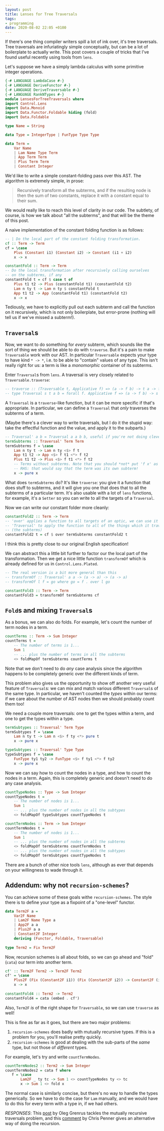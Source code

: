 ```yaml
---
layout: post
title: Lenses for Tree Traversals
tags:
- programming
date: 2020-08-02 22:05 +0100
---
```

If there's one thing compiler writers spill a lot of ink over, it's tree traversals.
Tree traversals are infuriatingly simple conceptually, but can be a lot of boilerplate to actually write.
This post covers a couple of tricks that I've found useful recently using tools from `lens`.

Let's suppose we have a simply lambda calculus with some primitive integer operations.

```haskell
{-# LANGUAGE LambdaCase #-}
{-# LANGUAGE DeriveFunctor #-}
{-# LANGUAGE DeriveTraversable #-}
{-# LANGUAGE RankNTypes #-}
module LensesForTreeTraversals where
import Control.Lens
import Data.Monoid
import Data.Functor.Foldable hiding (fold)
import Data.Foldable

type Name = String

data Type = IntegerType | FunType Type Type

data Term = 
    Var Name
    | Lam Name Type Term
    | App Term Term
    | Plus Term Term
    | Constant Integer
```

We'd like to write a simple constant-folding pass over this AST. 
The algorithm is extremely simple, in prose:

> Recursively transform all the subterms, and if the resulting node is then the sum of two constants, replace it with a constant equal to their sum. 

We would really like to reach this level of clarity in our code.
The subtlety, of course, is how we talk about "all the subterms", and that will be the theme of this post.

A naive implementation of the constant folding function is as follows:

```haskell
-- | Do the local part of the constant folding transformation.
cf :: Term -> Term
cf = \case
    Plus (Constant i1) (Constant i2) -> Constant (i1 + i2)
    x -> x

constantFold :: Term -> Term
-- Do the local transformation after recursively calling ourselves 
-- on the subterms, if any
constantFold t = cf $ case t of 
    Plus t1 t2 -> Plus (constantFold t1) (constantFold t2)
    Lam n ty t -> Lam n ty $ constantFold t
    App t1 t2 -> App (constantFold t1) (constantFold t2)
    x -> x
```

Tediously, we have to explicitly pull out each subterm and call the function on it recursively, which is not only boilerplate, but error-prone (nothing will tell us if we've missed a subterm!).

## `Traversal`s

Now, we want to do something for *every* subterm, which sounds like the sort of thing we should be able to do with `traverse`.
But it's a pain to make `Traversable` work with our AST. 
In particular `Traversable` expects your type to have kind `* -> *`, i.e. to be able to "contain" values of any type. 
This isn't really right for us: a term is like a *monomorphic* container of its subterms.

Enter `Traversal`s from `lens`.
A traversal is very closely related to `Traversable.traverse`:

```haskell
-- traverse :: (Traversable t, Applicative f) => (a -> f b) -> t a -> f (t b)
-- type Traversal s t a b = forall f. Applicative f => (a -> f b) -> s -> f t
```

A `Traversal` is a `traverse`-like function, but it can be more specific if that's appropriate.
In particular, we can define a `Traversal` that *only* traverses the subterms of a term.

(Maybe there's a clever way to write traversals, but I do it the stupid way: take the effectful function and the value, and apply it to the subparts.)

```haskell
-- Traversal' a b = Traversal a a b b, useful if you're not doing clever stuff
termSubterms :: Traversal' Term Term
termSubterms f = \case
    Lam n ty t -> Lam n ty <$> f t 
    App t1 t2 -> App <$> f t1 <*> f t2
    Plus t1 t2 -> Plus <$> f t1 <*> f t2
    -- Terms without subterms. Note that you should *not* put 'f x' as the 
    -- RHS: that would say that the term was its own subterm!
    x -> pure x
```

What does `termSubterms` do?
It's like `traverse`: you give it a function that does stuff to subterms, and it will give you one that does that to all the subterms of a particular term.
It's also usable with a lot of `lens` functions, for example, it's a `Setter` so you can write to all the targets of a `Traversal`.

Now we can write our constant folder more cleanly:

```haskell
constantFold2 :: Term -> Term
-- 'over' applies a function to all targets of an optic, we can use it with a 
-- 'Traversal' to apply the function to all of the things which it traverses 
-- (the subterms)
constantFold2 t = cf $ over termSubterms constantFold2 t
```

I think this is pretty close to our original English specification!

We can abstract this a little bit further to factor our the local part of the transformation. 
Then we get a nice little function `transformOf` which is already defined for us in `Control.Lens.Plated`.

```haskell
-- The real version is a bit more general than this
-- transformOf :: Traversal' a a -> (a -> a) -> (a -> a)
-- transformOf l f = go where go = f . over l go

constantFold3 :: Term -> Term
constantFold3 = transformOf termSubterms cf
```

## `Fold`s and mixing `Traversal`s

As a bonus, we can also do folds. For example, let's count the number of term nodes in a term.

```haskell
countTerms :: Term -> Sum Integer
countTerms t = 
    -- The number of terms is 1...
    Sum 1 
    -- ... plus the number of terms in all the subterms
    <> foldMapOf termSubterms countTerms t
```

Note that we don't need to do *any* case analysis since the algorithm happens to be completely generic over the different kinds of term.

This problem also gives us the opportunity to show off another very useful feature of `Traversal`s: we can mix and match various different `Traversal`s of the same type.
In particular, we haven't counted the *types* within our terms: if we care about the number of AST nodes then we should probably count them too!

We need a couple more traversals: one to get the types within a term, and one to get the types within a type.

```haskell
termSubtypes :: Traversal' Term Type
termSubtypes f = \case
    Lam n ty t -> Lam n <$> f ty <*> pure t 
    x -> pure x

typeSubtypes :: Traversal' Type Type
typeSubtypes f = \case
    FunType ty1 ty2 -> FunType <$> f ty1 <*> f ty2
    x -> pure x
```

Now we can say how to count the nodes in a type, and how to count the nodes in a term.
Again, this is completely generic and doesn't need to do any case analysis.

```haskell
countTypeNodes :: Type -> Sum Integer
countTypeNodes t = 
    -- The number of nodes is 1...
    Sum 1 
    -- ... plus the number of nodes in all the subtypes
    <> foldMapOf typeSubtypes countTypeNodes t

countTermNodes :: Term -> Sum Integer
countTermNodes t = 
    -- The number of nodes is 1...
    Sum 1 
    -- ... plus the number of nodes in all the subterms 
    <> foldMapOf termSubterms countTermNodes t
    -- ... plus the number of nodes in all the subtypes
    <> foldMapOf termSubtypes countTypeNodes t
```

There are a bunch of other nice tools `lens`, although as ever that depends on your willingness to wade through it.

## Addendum: why not `recursion-schemes`?

You can achieve some of these goals withe `recursion-schemes`.
The style there is to define your type as a fixpoint of a "one-level" functor.

```haskell
data Term2F a = 
    Var2F Name
    | Lam2F Name Type a
    | App2F a a
    | Plus2F a a
    | Constant2F Integer
    deriving (Functor, Foldable, Traversable)
    
type Term2 = Fix Term2F
```

Now, recursion schemes is all about folds, so we can go ahead and "fold" (`cata`) our term into another term.

```haskell
cf' :: Term2F Term2 -> Term2F Term2
cf' = \case
    Plus2F (Fix (Constant2F i1)) (Fix (Constant2F i2)) -> Constant2F (i1 + i2)
    x -> x
    
constantFold4 :: Term2 -> Term2
constantFold4 = cata (embed . cf') 
```

Also, `Term2F` *is* of the right shape for `Traversable`, so we can use `traverse` as well!

This is fine as far as it goes, but there are two major problems:
1. `recursion-schemes` does badly with mutually recursive types. If this is a problem for you, you'll realise pretty quickly.
2. `recursion-schemes` is good at dealing with the sub-parts of the *same* type, but not those of *different* types.

For example, let's try and write `countTermNodes`.

```haskell
countTermNodes2 :: Term2 -> Sum Integer
countTermNodes2 = cata f where
   f = \case
       Lam2F _ ty tc -> Sum 1 <> countTypeNodes ty <> tc
       x -> Sum 1 <> fold x
```

The normal case is similarly concise, but there's no way to handle the types generically.
So we have to do the case for `Lam` manually, and we would have to do this for every term with a type in, if we had others.

*RESPONSES*: This [post](https://oleg.fi/gists/posts/2020-08-03-mutually-recursive-traversals.html) by Oleg Grenrus tackles the mutually recursive traversals problem, and this [comment](https://www.reddit.com/r/haskell/comments/i2js6q/lenses_for_tree_traversals/g0eyfvf?utm_source=share&utm_medium=web2x&context=3) by Chris Penner gives an alternative way of doing the recursion.
